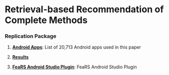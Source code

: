 # Retrieval-based Recommendation of Complete Methods

### Replication Package

1. **[Android Apps](./AppsList.csv)**: List of 20,713 Android apps used in this paper

2. **[Results](./Results)**

3. **[FeaRS Android Studio Plugin](./plugin)**: FeaRS Android Studio Plugin

